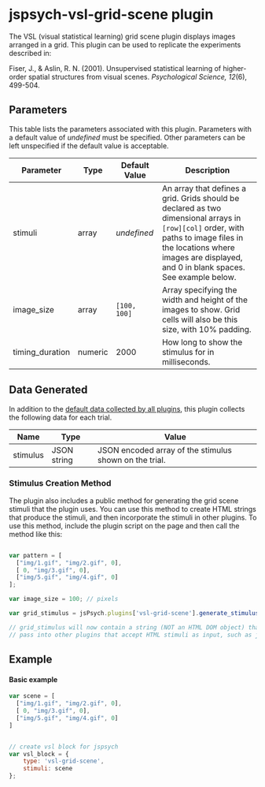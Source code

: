 # jspsych-vsl-grid-scene plugin

The VSL (visual statistical learning) grid scene plugin displays images arranged in a grid. This plugin can be used to replicate the experiments described in:

Fiser, J., & Aslin, R. N. (2001). Unsupervised statistical learning of higher-order spatial structures from visual scenes. *Psychological Science, 12*(6), 499-504.


## Parameters

This table lists the parameters associated with this plugin. Parameters with a default value of *undefined* must be specified. Other parameters can be left unspecified if the default value is acceptable.

Parameter | Type | Default Value | Description
----------|------|---------------|------------
stimuli | array | *undefined* | An array that defines a grid. Grids should be declared as two dimensional arrays in `[row][col]` order, with paths to image files in the locations where images are displayed, and 0 in blank spaces. See example below.
image_size | array | `[100, 100]` | Array specifying the width and height of the images to show. Grid cells will also be this size, with 10% padding.
timing_duration | numeric | 2000 | How long to show the stimulus for in milliseconds.

## Data Generated

In addition to the [default data collected by all plugins](overview#datacollectedbyplugins), this plugin collects the following data for each trial.

Name | Type | Value
-----|------|------
stimulus | JSON string | JSON encoded array of the stimulus shown on the trial.

### Stimulus Creation Method

The plugin also includes a public method for generating the grid scene stimuli that the plugin uses. You can use this method to create HTML strings that produce the stimuli, and then incorporate the stimuli in other plugins. To use this method, include the plugin script on the page and then call the method like this:

```javascript

var pattern = [
  ["img/1.gif", "img/2.gif", 0],
  [ 0, "img/3.gif", 0],
  ["img/5.gif", "img/4.gif", 0]
];

var image_size = 100; // pixels

var grid_stimulus = jsPsych.plugins['vsl-grid-scene'].generate_stimulus(pattern, image_size);

// grid_stimulus will now contain a string (NOT an HTML DOM object) that you can
// pass into other plugins that accept HTML stimuli as input, such as jspsych-html-keyboard-response.

```

## Example

#### Basic example

```javascript
var scene = [
  ["img/1.gif", "img/2.gif", 0],
  [ 0, "img/3.gif", 0],
  ["img/5.gif", "img/4.gif", 0]
]


// create vsl block for jspsych
var vsl_block = {
    type: 'vsl-grid-scene',
    stimuli: scene
};

```
